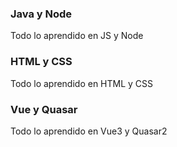 ### Java y Node
Todo lo aprendido en JS y Node 
### HTML y CSS
Todo lo aprendido en HTML y CSS
### Vue y Quasar
Todo lo aprendido en Vue3 y Quasar2
